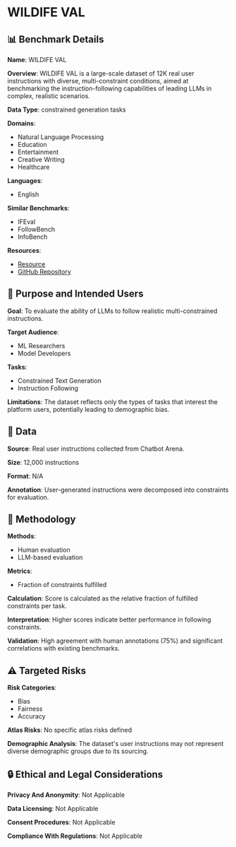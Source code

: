 # WILDIFE VAL

## 📊 Benchmark Details

**Name**: WILDIFE VAL

**Overview**: WILDIFE VAL is a large-scale dataset of 12K real user instructions with diverse, multi-constraint conditions, aimed at benchmarking the instruction-following capabilities of leading LLMs in complex, realistic scenarios.

**Data Type**: constrained generation tasks

**Domains**:
- Natural Language Processing
- Education
- Entertainment
- Creative Writing
- Healthcare

**Languages**:
- English

**Similar Benchmarks**:
- IFEval
- FollowBench
- InfoBench

**Resources**:
- [Resource](https://huggingface.co/datasets/gililior/wild-if-eval)
- [GitHub Repository](https://github.com/gililior/wild-if-eval-code)

## 🎯 Purpose and Intended Users

**Goal**: To evaluate the ability of LLMs to follow realistic multi-constrained instructions.

**Target Audience**:
- ML Researchers
- Model Developers

**Tasks**:
- Constrained Text Generation
- Instruction Following

**Limitations**: The dataset reflects only the types of tasks that interest the platform users, potentially leading to demographic bias.

## 💾 Data

**Source**: Real user instructions collected from Chatbot Arena.

**Size**: 12,000 instructions

**Format**: N/A

**Annotation**: User-generated instructions were decomposed into constraints for evaluation.

## 🔬 Methodology

**Methods**:
- Human evaluation
- LLM-based evaluation

**Metrics**:
- Fraction of constraints fulfilled

**Calculation**: Score is calculated as the relative fraction of fulfilled constraints per task.

**Interpretation**: Higher scores indicate better performance in following constraints.

**Validation**: High agreement with human annotations (75%) and significant correlations with existing benchmarks.

## ⚠️ Targeted Risks

**Risk Categories**:
- Bias
- Fairness
- Accuracy

**Atlas Risks**:
No specific atlas risks defined

**Demographic Analysis**: The dataset's user instructions may not represent diverse demographic groups due to its sourcing.

## 🔒 Ethical and Legal Considerations

**Privacy And Anonymity**: Not Applicable

**Data Licensing**: Not Applicable

**Consent Procedures**: Not Applicable

**Compliance With Regulations**: Not Applicable
